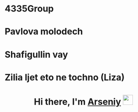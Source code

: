 # 4335Group

# Pavlova molodech
# Shafigullin vay
# Zilia ljet eto ne tochno (Liza)
<div>
    <h1 align="center">
        Hi there, I'm <a href="https://t.me/zhelvakovIT" target="_blank">Arseniy</a> 
        <img src="https://github.com/blackcater/blackcater/raw/main/images/Hi.gif" height="32"/>
    </h1>
</div>
